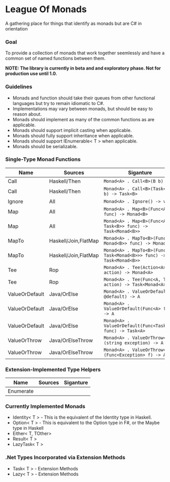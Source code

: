 ﻿# League Of Monads

A gathering place for things that identify as monads but are C# in orientation

### Goal

To provide a collection of monads that work together seemlessly and have a common set of named functions between them.

**NOTE: The library is currently in beta and and exploratory phase.  Not for production use until 1.0.**

### Guidelines
	
* Monads and function should take their queues from other functional languages but try to remain idiomatic to C#.
* Implementations may vary between monads, but should be easy to reason about.
* Monads should implement as many of the common functions as are applicable.
* Monads should support implicit casting when applicable.
* Monads should fully support inheritance when applicable.
* Monads should support IEnumerable< T > when applicable.
* Monads should be serializable.

### Single-Type Monad Functions

| Name            | Sources              | Siganture   |
| ---             | ---                  | ---         |
| Call            | Haskell/Then         | ```Monad<A> . Call<B>(B b) -> B```
| Call            | Haskell/Then         | ```Monad<A> . Call<B>(Task<B> b) -> Task<B>```
| Ignore          | All                  | ```Monad<A> . Ignore() -> void```
| Map             | All                  | ```Monad<A> . Map<B>(Func<A, B> func) -> Monad<B>```
| Map             | All                  | ```Monad<A> . Map<B>(Func<A, Task<B>> func) -> Task<Monad<B>>```
| MapTo           | Haskell/Join,FlatMap | ```Monad<A> . MapTo<B>(Func<A, Monad<B>> func) -> Monad<B>```
| MapTo           | Haskell/Join,FlatMap | ```Monad<A> . MapTo<B>(Func<A, Task<Monad<B>>> func) -> Task<Monad<B>>```
| Tee             | Rop                  | ```Monad<A> . Tee(Action<A> action) -> Monad<A>```
| Tee             | Rop                  | ```Monad<A> . Tee(Func<A, Task> action) -> Task<Monad<A>>```
| ValueOrDefault  | Java/OrElse          | ```Monad<A> . ValueOrDefault(A @default) -> A```
| ValueOrDefault  | Java/OrElse          | ```Monad<A> . ValueOrDefault(Func<A> func) -> A```
| ValueOrDefault  | Java/OrElse          | ```Monad<A> . ValueOrDefault(Func<Task<A>> func) -> Task<A>```
| ValueOrThrow    | Java/OrElseThrow     | ```Monad<A> . ValueOrThrow<E>(string exception) -> A```
| ValueOrThrow    | Java/OrElseThrow     | ```Monad<A> . ValueOrThrow<E>(Func<Exception> f) -> A```

<!-- 
| MapOrCatch      | Rop, C#              | ```Monad<A> . MapOrCatch<B>(Func<A, B> f, Func<A, Exception, Monad<B>> handler) -> Monad<B>``` 
| MapOrThrow      | Rop, C#              | ```Monad<A> . MapOrThrow<B>(Func<A, B> f, Action<A,Exception> handler) -> Monad<B>```) 
| TeeOrCatch      | Rop, C#              | ```Monad<A> . TeeOrCatch(Action<A> f, Action<A, Exception> handler) -> Monadn<A>``` 
| TeeOrThrow      | Rop, C#              | ??? 
-->

<!--
### Multi-Type Monad Functions

| Name            | Sources          | Siganture   |
| ---             | ---              | ---         |
| FirstOrDefault  | New              | ```Monad<A,B> . OtherOrDefault(B @default) -> B```
| FirstOrThrow    | New              | ```Monad<A,B> . OtherOrThrow<E>(string exception) -> B```
| MapAll          | Haskell, Rop     | ```Monad<A,B> . MapAll<C>(Func<A, C> handlerA, Func<B, C> handlerB) -> C```
| MapFirst        | Haskel/Left      | ```Monad<A,B> . MapFirst<C>(Func<A, C> handlerA) -> Option<C>```
| MapSecond       | Haskel/Right     | ```Monad<A,B> . MapSecond<C>(Func<B, C> handlerB) -> Option<C>```
| SecondOrDefault | New              | ```Monad<A,B> . OtherOrDefault(B @default) -> B```
| SecondOrThrow   | New              | ```Monad<A,B> . OtherOrThrow<E>(string exception) -> B```
| TeeFirst        |
| TeeSecond       |

### Functions in Consideration
| Name            | Sources          | Siganture   |
| ---             | ---              | ---         |
| TryMap?         | Rop              | ```Monad<A> . Try<B>(Func<A, B> func) -> Result<B>```
| TryTee?         | Rop, C#          | ???
-->

### Extension-Implemented Type Helpers

| Name            | Sources          | Siganture   |
| ---             | ---              | ---         |
| Enumerate       |                  |

### Currently Implemented Monads

* Identity< T > - This is the equivalent of the Identity type in Haskell.
* Option< T > - This is equivalent to the Option type in F#, or the Maybe type in Haskell
* Either< T, TOther>
* Result< T > 
* LazyTask< T > 

### .Net Types Incorporated via Extension Methods

* Task< T > - Extension Methods
* Lazy< T > - Extension Methods

